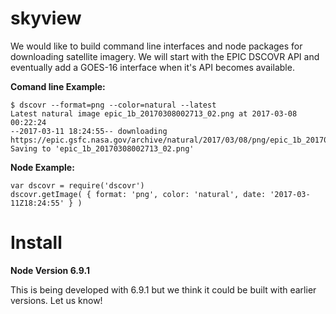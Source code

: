 # skyview
We would like to build command line interfaces and node packages for downloading 
satellite imagery. We will start with the EPIC DSCOVR API and eventually add a
GOES-16 interface when it's API becomes available.

__Comand line Example:__

    $ dscovr --format=png --color=natural --latest
    Latest natural image epic_1b_20170308002713_02.png at 2017-03-08 00:22:24
    --2017-03-11 18:24:55-- downloading  https://epic.gsfc.nasa.gov/archive/natural/2017/03/08/png/epic_1b_20170308002713_02.png
    Saving to 'epic_1b_20170308002713_02.png'
    
__Node Example:__

    var dscovr = require('dscovr')
    dscovr.getImage( { format: 'png', color: 'natural', date: '2017-03-11Z18:24:55' } )
    
    
# Install

__Node Version 6.9.1__

This is being developed with 6.9.1 but we think it could be built with earlier
versions. Let us know!